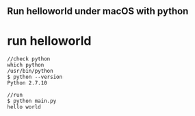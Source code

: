 Run helloworld under macOS with python
---------------------------------------

# run helloworld

```
//check python
which python
/usr/bin/python
$ python --version
Python 2.7.10

//run
$ python main.py
hello world
```
